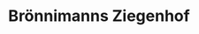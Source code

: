 ---
title: "Brönnimanns Ziegenhof"
url: /niederscherli/broennimanns-ziegenhof/
shop: Lebensmittel
---